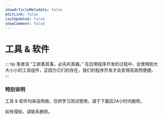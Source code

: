 ```yaml
---
showArticleMetadata: false
editLink: false
lastUpdated: false
showComment: false
---
```


# 工具 & 软件

::: tip 笔者说
“工欲善其事，必先利其器。” 在应用程序开发的过程中，会使用到大大小小的工具组件，正因为它们的存在，我们的程序开发才会变得高效而便捷。
:::

### 特别说明

工具 & 软件均来自网络，仅供学习测试使用，请于下载后24小时内删除。

如有侵权，请联系删除。
